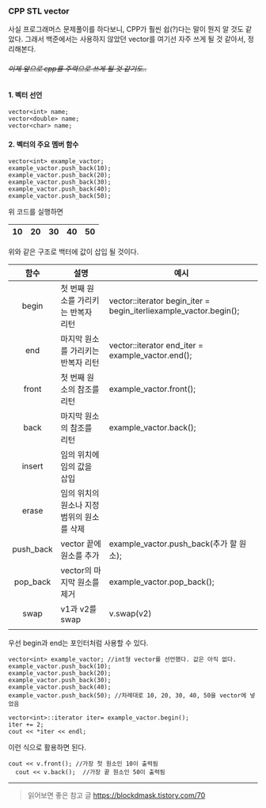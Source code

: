 ### CPP STL vector

사실 프로그래머스 문제풀이를 하다보니, CPP가 훨씬 쉽(?)다는 말이 뭔지 알 것도 같았다. 그래서 백준에서는 사용하지 않았던 vector를 여기선 자주 쓰게 될 것 같아서, 정리해본다. 
###### ~~<i>이제 앞으로 cpp를 주력으로 쓰게 될 것 같기도..</i>~~


#### 1. 벡터 선언
    vector<int> name;
    vector<double> name;
    vector<char> name;

#### 2. 벡터의 주요 멤버 함수
    vector<int> example_vactor;
    example_vactor.push_back(10);
    example_vactor.push_back(20);
    example_vactor.push_back(30);
    example_vactor.push_back(40);
    example_vactor.push_back(50);

위 코드를 실행하면

| 10 | 20 | 30 | 40 | 50 |
|:---:|:---:|:---:|:---:|:---:|

위와 같은 구조로 백터에 값이 삽입 될 것이다. 

| 함수 | 설명 | 예시 |
|:---:|---|---|
| begin |첫 번째 원소를 가리키는 반복자 리턴 | vector<int>::iterator begin_iter = begin_iterliexample_vactor.begin(); |
| end |마지막 원소를 가리키는 반복자 리턴 | vector<int>::iterator end_iter = example_vactor.end(); |
| front |첫 번째 원소의 참조를 리턴 | example_vactor.front(); |
| back |마지막 원소의 참조를 리턴 | example_vactor.back(); |
| insert | 임의 위치에 임의 값을 삽입 |  |
| erase | 임의 위치의 원소나 지정 범위의 원소를 삭제 |  |
| push_back | vector 끝에 원소를 추가 | example_vactor.push_back(추가 할 원소); |
| pop_back | vector의 마지막 원소를 제거 | example_vactor.pop_back(); |
| swap | v1과 v2를 swap | v.swap(v2) |
|  |  |  |

우선 begin과 end는 포인터처럼 사용할 수 있다.

    vector<int> example_vactor; //int형 vector를 선언했다. 값은 아직 없다.
    example_vactor.push_back(10);
    example_vactor.push_back(20);
    example_vactor.push_back(30);
    example_vactor.push_back(40);
    example_vactor.push_back(50); //차례대로 10, 20, 30, 40, 50을 vector에 넣었음
    
    vector<int>::iterator iter= example_vactor.begin(); 
    iter += 2;
    cout << *iter << endl;

이런 식으로 활용하면 된다.

    cout << v.front(); //가장 첫 원소인 10이 출력됨
	  cout << v.back();  //가장 끝 원소인 50이 출력됨
    


---
> 읽어보면 좋은 참고 글 https://blockdmask.tistory.com/70
